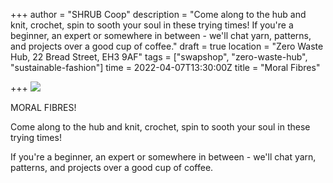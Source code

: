 +++
author = "SHRUB Coop"
description = "Come along to the hub and knit, crochet, spin to sooth your soul in these trying times! If you're a beginner, an expert or somewhere in between - we'll chat yarn, patterns, and projects over a good cup of coffee."
draft = true
location = "Zero Waste Hub, 22 Bread Street, EH3 9AF"
tags = ["swapshop", "zero-waste-hub", "sustainable-fashion"]
time = 2022-04-07T13:30:00Z
title = "Moral Fibres"

+++
![](https://res.cloudinary.com/shrub-co-op/image/upload/v1649248410/shrubcoop.org/media/IMG_9327_a5usrz.jpg)

MORAL FIBRES!

Come along to the hub and knit, crochet, spin to sooth your soul in these trying times! 

If you're a beginner, an expert or somewhere in between - we'll chat yarn, patterns, and projects over a good cup of coffee.